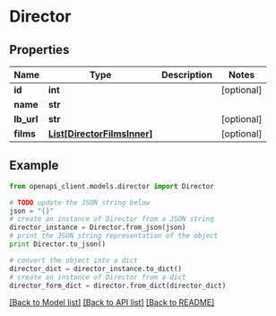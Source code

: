 # Director


## Properties
Name | Type | Description | Notes
------------ | ------------- | ------------- | -------------
**id** | **int** |  | [optional] 
**name** | **str** |  | 
**lb_url** | **str** |  | [optional] 
**films** | [**List[DirectorFilmsInner]**](DirectorFilmsInner.md) |  | [optional] 

## Example

```python
from openapi_client.models.director import Director

# TODO update the JSON string below
json = "{}"
# create an instance of Director from a JSON string
director_instance = Director.from_json(json)
# print the JSON string representation of the object
print Director.to_json()

# convert the object into a dict
director_dict = director_instance.to_dict()
# create an instance of Director from a dict
director_form_dict = director.from_dict(director_dict)
```
[[Back to Model list]](../README.md#documentation-for-models) [[Back to API list]](../README.md#documentation-for-api-endpoints) [[Back to README]](../README.md)


